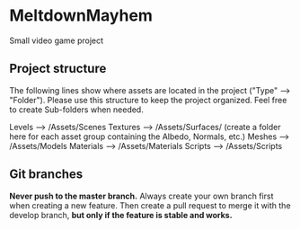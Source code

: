 # MeltdownMayhem
Small video game project

## Project structure
The following lines show where assets are located in the project ("Type" --> "Folder").
Please use this structure to keep the project organized. Feel free to create Sub-folders when needed.

Levels --> /Assets/Scenes
Textures --> /Assets/Surfaces/ (create a folder here for each asset group containing the Albedo, Normals, etc.)
Meshes --> /Assets/Models
Materials --> /Assets/Materials
Scripts --> /Assets/Scripts

## Git branches
**Never push to the master branch.** Always create your own branch first when creating a new feature. 
Then create a pull request to merge it with the develop branch, **but only if the feature is stable and works.**
